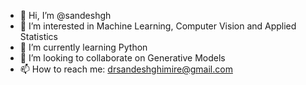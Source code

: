 - 👋 Hi, I’m @sandeshgh
- 👀 I’m interested in Machine Learning, Computer Vision and Applied Statistics
- 🌱 I’m currently learning Python 
- 💞️ I’m looking to collaborate on Generative Models
- 📫 How to reach me: drsandeshghimire@gmail.com

<!---
sandeshgh/sandeshgh is a ✨ special ✨ repository because its `README.md` (this file) appears on your GitHub profile.
You can click the Preview link to take a look at your changes.
--->
